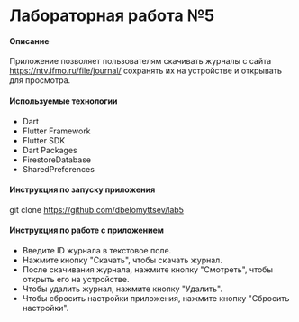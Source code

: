 # Лабораторная работа №5

#### Описание
Приложение позволяет пользователям скачивать журналы с сайта https://ntv.ifmo.ru/file/journal/ сохранять их на устройстве и открывать для просмотра.

#### Используемые технологии
* Dart
* Flutter Framework
* Flutter SDK
* Dart Packages
* FirestoreDatabase
* SharedPreferences

#### Инструкция по запуску приложения
git clone https://github.com/dbelomyttsev/lab5

#### Инструкция по работе с приложением
* Введите ID журнала в текстовое поле.
* Нажмите кнопку "Скачать", чтобы скачать журнал.
* После скачивания журнала, нажмите кнопку "Смотреть", чтобы открыть его на устройстве.
* Чтобы удалить журнал, нажмите кнопку "Удалить".
* Чтобы сбросить настройки приложения, нажмите кнопку "Сбросить настройки".